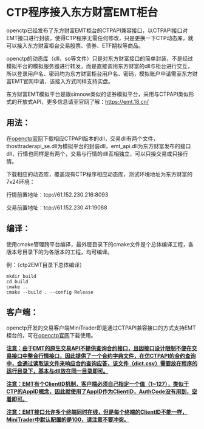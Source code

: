 # CTP程序接入东方财富EMT柜台

openctp已经发布了东方财富EMT柜台的CTPAPI兼容接口，以CTPAPI接口对EMT接口进行封装，使得CTP程序无需任何修改，只是更换一下CTP动态库，就可以接入东方财富柜台交易股票、债券、ETF期权等商品。

openctp的动态库（dll、so等文件）只是对东方财富接口的简单封装，不是经过模拟平台的模拟服务器进行转发，而是直接调用东方财富的dll与柜台进行交互，所以登录用户名、密码均为东方财富柜台用户名、密码，模拟账户申请需至东方财富EMT官网申请，该接入方式同样支持实盘。

东方财富EMT模拟平台是跟simnow类似的证券模拟平台，采用与CTPAPI类似形式的开放式API，更多信息请至官网了解：https://emt.18.cn/

## 用法：
在[openctp官网](http://www.openctp.cn/)下载相应CTPAPI版本的dll，交易dll有两个文件，thosttraderapi_se.dll为模拟平台的封装dll，emt_api.dll为东方财富发布的接口dll，行情也同样是有两个，交易与行情的dll互相独立，可以只接交易或只接行情。

下载相应的动态库，覆盖现有CTP程序相应动态库，测试环境地址为东方财富的7x24环境：

行情前置地址：tcp://61.152.230.216:8093

交易前置地址：tcp://61.152.230.41:19088

## 编译：

使用cmake管理跨平台编译，最外层目录下的cmake文件是个总体编译工程，各版本号目录下的为各版本的工程，均可编译。

例：（ctp2EMT目录下总体编译）
```shell
mkdir build
cd build
cmake ..
cmake --build . --config Release
```

## 客户端：
openctp开发的交易客户端MiniTrader即是通过CTPAPI兼容接口的方式支持EMT柜台的，可在[openctp官网](http://www.openctp.cn/)下载使用。

**<u>注意：由于EMT的原生交易API不提供查询合约接口，且因接口设计限制不便在交易接口中整合行情接口，因此提供了一个合约字典文件，在仿CTPAPI的合约查询中，会通过读取该文件来响应合约查询应答，该文件（dict.csv）需要放在程序的运行目录下，基本与dll放在同一目录即可。</u>**

**<u>注意：EMT有个ClientID机制，客户端必须自己指定一个值（1~127），类似于CTP的AppID概念，因此就使用了AppID作为ClientID，AuthCode没有用到，空着即可。</u>**

**<u>注意：EMT接口允许多个终端同时在线，但是每个终端的ClientID不能一样，MiniTrader中默认配置的是100，请注意不要冲突。</u>**
